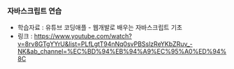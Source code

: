 ### 자바스크립트 연습
* 학습자료 : 유튜브 코딩애플 - 웹개발로 배우는 자바스크립트 기초
* 링크 : https://www.youtube.com/watch?v=8rv8GTgYYrU&list=PLfLgtT94nNq0svPBSslzReYKbZRuv_-NK&ab_channel=%EC%BD%94%EB%94%A9%EC%95%A0%ED%94%8C
